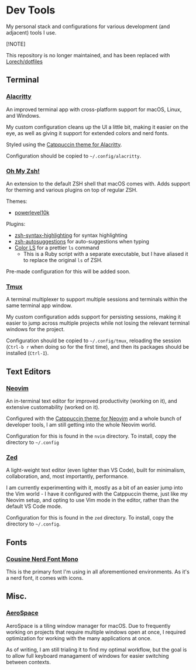 # Dev Tools

My personal stack and configurations for various development (and adjacent) tools I use.

[!NOTE]

This repository is no longer maintained, and has been replaced with [Lorech/dotfiles](https://github.com/Lorech/dotfiles)

## Terminal

### [Alacritty](https://github.com/alacritty/alacritty)

An improved terminal app with cross-platform support for macOS, Linux, and Windows.

My custom configuration cleans up the UI a little bit, making it easier on the eye, as well as giving it support for extended colors and nerd fonts.

Styled using the [Catppuccin theme for Alacritty](https://github.com/catppuccin/alacritty).

Configuration should be copied to `~/.config/alacritty`.

### [Oh My Zsh!](https://ohmyz.sh/)

An extension to the default ZSH shell that macOS comes with. Adds support for theming
and various plugins on top of regular ZSH.

Themes:

- [powerlevel10k](https://github.com/romkatv/powerlevel10k)

Plugins:

- [zsh-syntax-highlighting](https://github.com/zsh-users/zsh-syntax-highlighting) for syntax highlighting
- [zsh-autosuggestions](https://github.com/zsh-users/zsh-autosuggestions) for auto-suggestions when typing
- [Color LS](https://github.com/athityakumar/colorls) for a prettier `ls` command
  - This is a Ruby script with a separate executable, but I have aliased it to replace the original `ls` of ZSH.

Pre-made configuration for this will be added soon.

### [Tmux](https://github.com/tmux/tmux)

A terminal multiplexer to support multiple sessions and terminals within the same terminal app window.

My custom configuration adds support for persisting sessions, making it easier to jump across multiple projects while not losing the relevant terminal windows for the project.

Configuration should be copied to `~/.config/tmux`, reloading the session (`Ctrl-b r` when doing so for the first time), and then its packages should be installed (`Ctrl-I`).

## Text Editors

### [Neovim](https://neovim.io/)

An in-terminal text editor for improved productivity (working on it), and extensive customability (worked on it).

Configured with the [Catppuccin theme for Neovim](https://github.com/catppuccin/nvim) and a whole bunch of
developer tools, I am still getting into the whole Neovim world.

Configuration for this is found in the `nvim` directory. To install, copy the directory to `~/.config`

### [Zed](https://zed.dev/)

A light-weight text editor (even lighter than VS Code), built for minimalism, collaboration, and, most importantly, performance.

I am currently experimenting with it, mostly as a bit of an easier jump into the Vim world - I have it configured with the Catppuccin theme, just like my Neovim setup, and opting to use Vim mode in the editor, rather than the default VS Code mode.

Configuration for this is found in the `zed` directory. To install, copy the directory to `~/.config`.

## Fonts

### [Cousine Nerd Font Mono](https://www.nerdfonts.com/)

This is the primary font I'm using in all aforementioned environments. As it's a nerd font, it comes with icons.

## Misc.

### [AeroSpace](https://github.com/nikitabobko/AeroSpace)

AeroSpace is a tiling window manager for macOS. Due to frequently working on projects that require multiple windows open at once, I required optimization for working with the many applications at once.

As of writing, I am still trialing it to find my optimal workflow, but the goal is to allow full keyboard managament of windows for easier switching between contexts.

